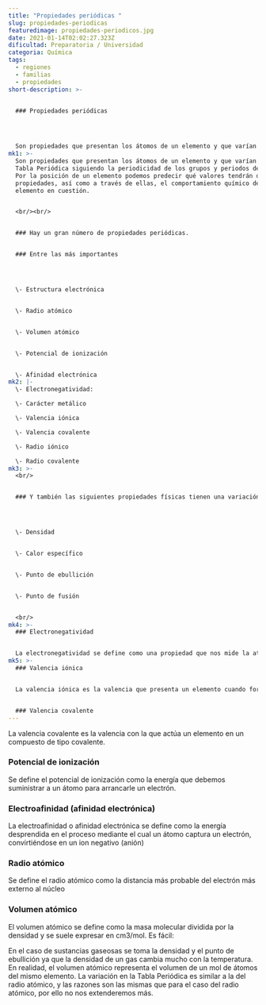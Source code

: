 ```yaml
---
title: "Propiedades periódicas "
slug: propiedades-periodicas
featuredimage: propiedades-periodicos.jpg
date: 2021-01-14T02:02:27.323Z
dificultad: Preparatoria / Universidad
categoria: Química
tags:
  - regiones
  - familias
  - propiedades
short-description: >-
  

  ### Propiedades periódicas 




  Son propiedades que presentan los átomos de un elemento y que varían en la Tabla Periódica siguiendo la periodicidad de los grupos y periodos de ésta.
mk1: >-
  Son propiedades que presentan los átomos de un elemento y que varían en la
  Tabla Periódica siguiendo la periodicidad de los grupos y periodos de ésta.
  Por la posición de un elemento podemos predecir qué valores tendrán dichas
  propiedades, así como a través de ellas, el comportamiento químico del
  elemento en cuestión.


  <br/><br/>


  ### Hay un gran número de propiedades periódicas.


  ### Entre las más importantes 




  \- Estructura electrónica


  \- Radio atómico


  \- Volumen atómico   


  \- Potencial de ionización


  \- Afinidad electrónica
mk2: |-
  \- Electronegatividad:

  \- Carácter metálico

  \- Valencia iónica

  \- Valencia covalente

  \- Radio iónico 

  \- Radio covalente
mk3: >-
  <br/>


  ### Y también las siguientes propiedades físicas tienen una variación periódica: 




  \- Densidad


  \- Calor específico


  \- Punto de ebullición


  \- Punto de fusión


  <br/>
mk4: >-
  ### Electronegatividad


  La electronegatividad se define como una propiedad que nos mide la atracción que ejerce un átomo sobre los electrones del enlace. Es por tanto, una propiedad que no se refiere al átomo aislado, sino al átomo enlazado y más concretamente, cuando está enlazado de manera covalente (compartiendo electrones con otro).  Es claro que aquellos átomos que tienen tendencia a capturar electrones (electroafinidades altas) y  poca tendencia a formar iones positivos (potenciales de ionización altos) serán más electronegativos
mk5: >-
  ### Valencia iónica


  La valencia iónica es la valencia que presenta un elemento cuando forma un compuesto iónico.


  ### Valencia covalente
---
```







La valencia covalente es la valencia con la que actúa un elemento en un compuesto de tipo covalente.  



### Potencial de ionización



Se define el potencial de ionización como la energía que debemos suministrar a un átomo para arrancarle un electrón. 



### Electroafinidad (afinidad electrónica)



La electroafinidad o afinidad electrónica se define como la energía desprendida en el proceso mediante el cual un átomo captura un electrón, convirtiéndose en un ion negativo (anión)



### Radio atómico



Se define el radio atómico como la distancia más probable del electrón más externo al núcleo



### Volumen atómico



El volumen atómico se define como la masa molecular dividida por la densidad y se suele expresar en cm3/mol. Es fácil:



En el caso de sustancias gaseosas se toma la densidad y el punto de ebullición ya que la densidad de un gas cambia mucho con la temperatura. En realidad, el volumen atómico representa el volumen de un mol de átomos del mismo elemento. La variación en la Tabla Periódica es similar a la del radio atómico, y las razones son las mismas que para el caso del radio atómico, por ello no nos extenderemos más.